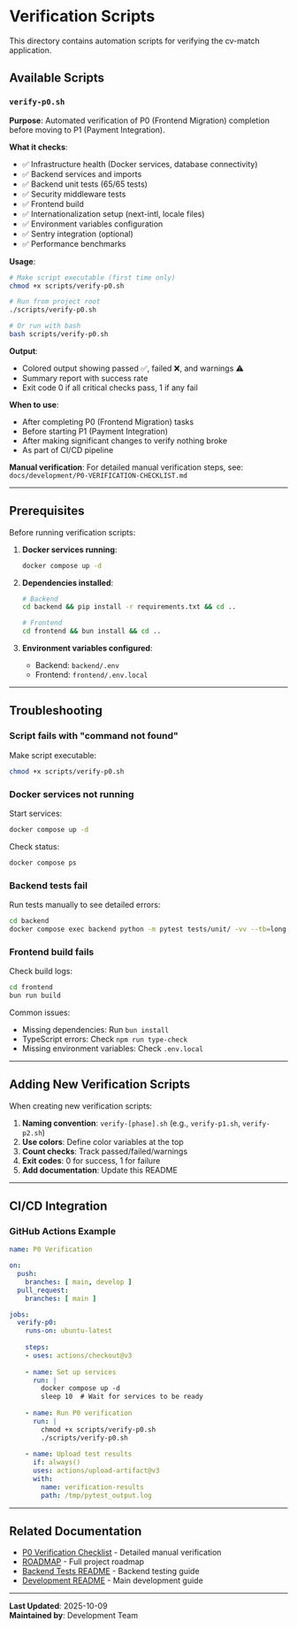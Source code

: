 # Verification Scripts

This directory contains automation scripts for verifying the cv-match application.

## Available Scripts

### `verify-p0.sh`

**Purpose**: Automated verification of P0 (Frontend Migration) completion before moving to P1 (Payment Integration).

**What it checks**:
- ✅ Infrastructure health (Docker services, database connectivity)
- ✅ Backend services and imports
- ✅ Backend unit tests (65/65 tests)
- ✅ Security middleware tests
- ✅ Frontend build
- ✅ Internationalization setup (next-intl, locale files)
- ✅ Environment variables configuration
- ✅ Sentry integration (optional)
- ✅ Performance benchmarks

**Usage**:

```bash
# Make script executable (first time only)
chmod +x scripts/verify-p0.sh

# Run from project root
./scripts/verify-p0.sh

# Or run with bash
bash scripts/verify-p0.sh
```

**Output**: 
- Colored output showing passed ✅, failed ❌, and warnings ⚠️
- Summary report with success rate
- Exit code 0 if all critical checks pass, 1 if any fail

**When to use**:
- After completing P0 (Frontend Migration) tasks
- Before starting P1 (Payment Integration)
- After making significant changes to verify nothing broke
- As part of CI/CD pipeline

**Manual verification**:
For detailed manual verification steps, see: `docs/development/P0-VERIFICATION-CHECKLIST.md`

---

## Prerequisites

Before running verification scripts:

1. **Docker services running**:
   ```bash
   docker compose up -d
   ```

2. **Dependencies installed**:
   ```bash
   # Backend
   cd backend && pip install -r requirements.txt && cd ..
   
   # Frontend  
   cd frontend && bun install && cd ..
   ```

3. **Environment variables configured**:
   - Backend: `backend/.env`
   - Frontend: `frontend/.env.local`

---

## Troubleshooting

### Script fails with "command not found"

Make script executable:
```bash
chmod +x scripts/verify-p0.sh
```

### Docker services not running

Start services:
```bash
docker compose up -d
```

Check status:
```bash
docker compose ps
```

### Backend tests fail

Run tests manually to see detailed errors:
```bash
cd backend
docker compose exec backend python -m pytest tests/unit/ -vv --tb=long
```

### Frontend build fails

Check build logs:
```bash
cd frontend
bun run build
```

Common issues:
- Missing dependencies: Run `bun install`
- TypeScript errors: Check `npm run type-check`
- Missing environment variables: Check `.env.local`

---

## Adding New Verification Scripts

When creating new verification scripts:

1. **Naming convention**: `verify-[phase].sh` (e.g., `verify-p1.sh`, `verify-p2.sh`)
2. **Use colors**: Define color variables at the top
3. **Count checks**: Track passed/failed/warnings
4. **Exit codes**: 0 for success, 1 for failure
5. **Add documentation**: Update this README

---

## CI/CD Integration

### GitHub Actions Example

```yaml
name: P0 Verification

on:
  push:
    branches: [ main, develop ]
  pull_request:
    branches: [ main ]

jobs:
  verify-p0:
    runs-on: ubuntu-latest
    
    steps:
    - uses: actions/checkout@v3
    
    - name: Set up services
      run: |
        docker compose up -d
        sleep 10  # Wait for services to be ready
    
    - name: Run P0 verification
      run: |
        chmod +x scripts/verify-p0.sh
        ./scripts/verify-p0.sh
    
    - name: Upload test results
      if: always()
      uses: actions/upload-artifact@v3
      with:
        name: verification-results
        path: /tmp/pytest_output.log
```

---

## Related Documentation

- [P0 Verification Checklist](../docs/development/P0-VERIFICATION-CHECKLIST.md) - Detailed manual verification
- [ROADMAP](../docs/development/ROADMAP.md) - Full project roadmap
- [Backend Tests README](../backend/tests/README.md) - Backend testing guide
- [Development README](../docs/development/README.md) - Main development guide

---

**Last Updated**: 2025-10-09  
**Maintained by**: Development Team
